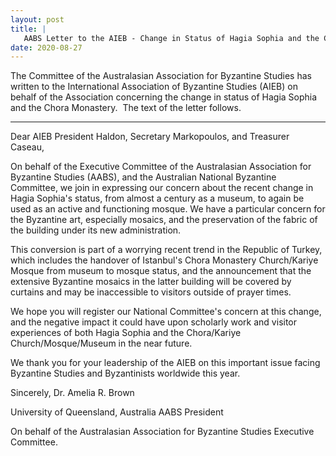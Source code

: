 ```yaml
---
layout: post
title: |
   AABS Letter to the AIEB - Change in Status of Hagia Sophia and the Chora Monastery
date: 2020-08-27
---
```


The Committee of the Australasian Association for Byzantine Studies has
written to the International Association of Byzantine Studies (AIEB) on
behalf of the Association concerning the change in status of Hagia
Sophia and the Chora Monastery.  The text of the letter follows.




_____________________________________________


Dear AIEB President Haldon, Secretary Markopoulos, and Treasurer
Caseau,

On behalf of the Executive Committee of the
Australasian Association for Byzantine Studies (AABS), and the
Australian National Byzantine Committee, we join in expressing our
concern about the recent change in Hagia Sophia's status, from almost a
century as a museum, to again be used as an active and functioning
mosque. We have a particular concern for the Byzantine art, especially
mosaics, and the preservation of the fabric of the building under its
new administration.

This conversion is part of a worrying
recent trend in the Republic of Turkey, which includes the handover of
Istanbul's Chora Monastery Church/Kariye Mosque from museum to mosque
status, and the announcement that the extensive Byzantine mosaics in the
latter building will be covered by curtains and may be inaccessible to
visitors outside of prayer times.

We hope you will register
our National Committee's concern at this change, and the negative
impact it could have upon scholarly work and visitor experiences of both
Hagia Sophia and the Chora/Kariye Church/Mosque/Museum in the near
future.

We thank you for your leadership of the AIEB on this
important issue facing Byzantine Studies and Byzantinists worldwide this
year.

Sincerely,
Dr. Amelia R.
Brown

University of Queensland, Australia
AABS
President

On behalf of the Australasian Association for
Byzantine Studies Executive Committee.
